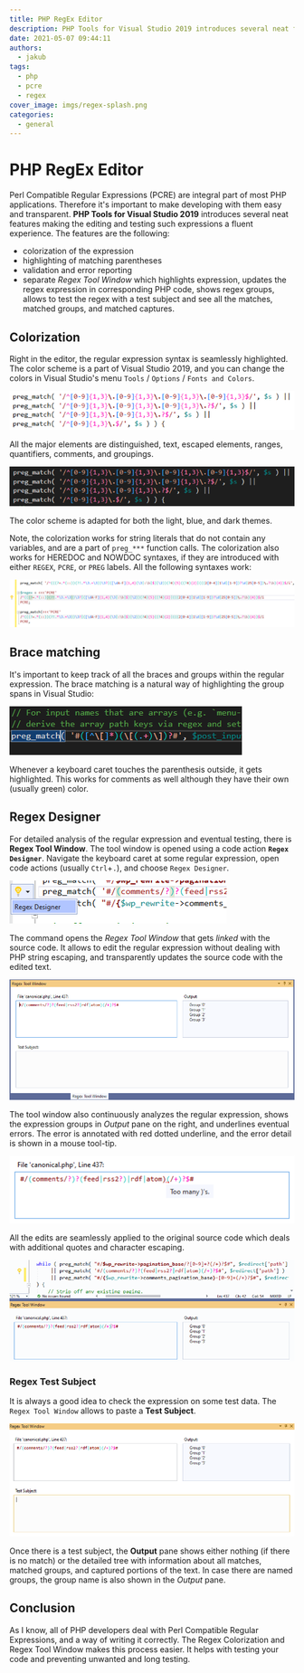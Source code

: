 ```yaml
---
title: PHP RegEx Editor
description: PHP Tools for Visual Studio 2019 introduces several neat features making editing and testing regular expressions a fluent experience.
date: 2021-05-07 09:44:11
authors:
  - jakub
tags:
  - php
  - pcre
  - regex
cover_image: imgs/regex-splash.png
categories:
  - general
---
```


# PHP RegEx Editor

Perl Compatible Regular Expressions (PCRE) are integral part of most PHP applications. Therefore it's important to make developing with them easy and transparent.  **PHP Tools for Visual Studio 2019** introduces several neat features making the editing and testing such expressions a fluent experience. The features are the following:

<!-- more -->

- colorization of the expression
- highlighting of matching parentheses
- validation and error reporting
- separate *Regex Tool Window* which highlights expression, updates the regex expression in corresponding PHP code, shows regex groups, allows to test the regex with a test subject and see all the matches, matched groups, and matched captures.

## Colorization

Right in the editor, the regular expression syntax is seamlessly highlighted. The color scheme is a part of Visual Studio 2019, and you can change the colors in Visual Studio's menu `Tools` / `Options` / `Fonts and Colors`.

![pcre colorization](imgs/preg_match_colorization.png)

All the major elements are distinguished, text, escaped elements, ranges, quantifiers, comments, and groupings.

![Image description](imgs/pcre_colorization_dark.png)

The color scheme is adapted for both the light, blue, and dark themes.

Note, the colorization works for string literals that do not contain any variables, and are a part of `preg_***` function calls. The colorization also works for HEREDOC and NOWDOC syntaxes, if they are introduced with either `REGEX`, `PCRE`, or `PREG` labels. All the following syntaxes work:

![Image description](imgs/pcre-heredoc.png)

## Brace matching

It's important to keep track of all the braces and groups within the regular expression. The brace matching is a natural way of highlighting the group spans in Visual Studio:

![Image description](imgs/vs-regex-brace-match-dark.gif)

Whenever a keyboard caret touches the parenthesis outside, it gets highlighted. This works for comments as well although they have their own (usually green) color.

## Regex Designer

For detailed analysis of the regular expression and eventual testing, there is **Regex Tool Window**. The tool window is opened using a code action **`Regex Designer`**. Navigate the keyboard caret at some regular expression, open code actions (usually `Ctrl`+`.`), and choose `Regex Designer`.

![Image description](imgs/pcre_regex_designer_action.png)

The command opens the *Regex Tool Window* that gets *linked* with the source code. It allows to edit the regular expression without dealing with PHP string escaping, and transparently updates the source code with the edited text.

![Image description](imgs/regex-tool-window.png)

The tool window also continuously analyzes the regular expression, shows the expression groups in *Output* pane on the right, and underlines eventual errors. The error is annotated with red dotted underline, and the error detail is shown in a mouse tool-tip.

![Image description](imgs/regex-editor-error.png)

All the edits are seamlessly applied to the original source code which deals with additional quotes and character escaping.

![Image description](imgs/vs-regex-edit-sync.gif)

### Regex Test Subject

It is always a good idea to check the expression on some test data. The `Regex Tool Window` allows to paste a **Test Subject**.

![Image description](imgs/vs-regex-test-subject.gif)

Once there is a test subject, the **Output** pane shows either nothing (if there is no match) or the detailed tree with information about all matches, matched groups, and captured portions of the text. In case there are named groups, the group name is also shown in the *Output* pane.

## Conclusion

As I know, all of PHP developers deal with Perl Compatible Regular Expressions, and a way of writing it correctly. The Regex Colorization and Regex Tool Window makes this process easier. It helps with testing your code and preventing unwanted and long testing.
